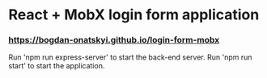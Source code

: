 # React + MobX login form application

### https://bogdan-onatskyi.github.io/login-form-mobx

Run 'npm run express-server' to start the back-end server.
Run 'npm run start' to start the application.
